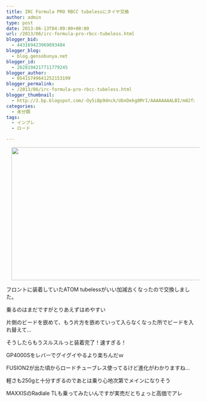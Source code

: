 ```yaml
---
title: IRC Formula PRO RBCC tubelessにタイヤ交換
author: admin
type: post
date: 2013-06-13T04:09:00+00:00
url: /2013/06/irc-formula-pro-rbcc-tubeless.html
blogger_bid:
  - 443169423969093484
blogger_blog:
  - blog.gensobunya.net
blogger_id:
  - 2628194217711779245
blogger_author:
  - 05415749641252153199
blogger_permalink:
  - /2013/06/irc-formula-pro-rbcc-tubeless.html
blogger_thumbnail:
  - http://2.bp.blogspot.com/-Oy5iBp9dnck/UbnDekg8MrI/AAAAAAAALBI/m82fxZaqW0c/s1600/DSC_0026.jpg
categories:
  - 未分類
tags:
  - インプレ
  - ロード

---
```

<div class="separator" style="clear: both; text-align: center;">
  <a href="https://blog.gensobunya.net/wp-content/uploads/2013/06/DSC_0026-1024x575.jpg" imageanchor="1" style="margin-left: 1em; margin-right: 1em;"><img border="0" src="https://blog.gensobunya.net/wp-content/uploads/2013/06/DSC_0026-1024x575.jpg" height="356" width="640" /></a>
</div>

フロントに装着していたATOM tubelessがいい加減古くなったので交換しました。

乗るのはまだですがとりあえずはめやすい
  
片側のビードを嵌めて、もう片方を嵌めていって入らなくなった所でビードを入れ替えて…
  
そうしたらもうスルスルっと装着完了！速すぎる！
  
GP4000Sをレバーでグイグイやるより楽ちんだｗ

FUSION2が出た頃からロードチューブレス使ってるけど進化がわかりますね…
  
軽さも250gと十分すぎるのであとは乗り心地次第でメインになりそう

MAXXISのRadiale TLも乗ってみたいんですが実売だとちょっと高価でアレ

<!-- WP QUADS Content Ad Plugin v. 1.6.0 -->

<div class="quads-location quads-ad1" id="quads-ad1" style="float:none;margin:0px;">
  <!-- gensou-cycle_banner2_AdSense3_1x1_as -->
  
  <ins class="adsbygoogle"
     style="display:block"
     data-ad-client="ca-pub-0056151430743709"
     data-ad-slot="4152578227"
     data-ad-format="auto"></ins>
</div>